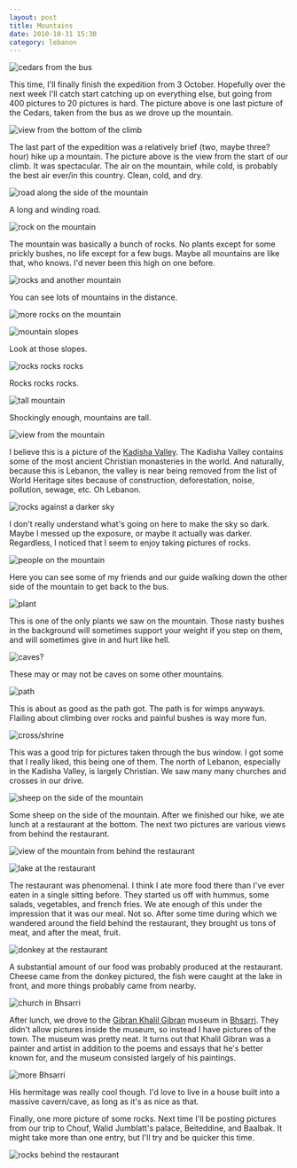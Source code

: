 ```yaml
---
layout: post
title: Mountains
date: 2010-10-31 15:30
category: lebanon
---
```


![cedars from the bus](http://dl.dropbox.com/u/3234860/andyfreeland.net/photo/lebanon/10/31/IMG_1580.JPG)

This time, I'll finally finish the expedition from 3 October. Hopefully over the next week I'll catch start catching up on everything else, but going from 400 pictures to 20 pictures is hard. The picture above is one last picture of the Cedars, taken from the bus as we drove up the mountain.

![view from the bottom of the climb](http://dl.dropbox.com/u/3234860/andyfreeland.net/photo/lebanon/10/31/IMG_1584.JPG)

The last part of the expedition was a relatively brief (two, maybe three? hour) hike up a mountain. The picture above is the view from the start of our climb. It was spectacular. The air on the mountain, while cold, is probably the best air ever/in this country. Clean, cold, and dry.

![road along the side of the mountain](http://dl.dropbox.com/u/3234860/andyfreeland.net/photo/lebanon/10/31/IMG_1585.JPG)

A long and winding road.

![rock on the mountain](http://dl.dropbox.com/u/3234860/andyfreeland.net/photo/lebanon/10/31/IMG_1595.JPG)

The mountain was basically a bunch of rocks. No plants except for some prickly bushes, no life except for a few bugs. Maybe all mountains are like that, who knows. I'd never been this high on one before.

![rocks and another mountain](http://dl.dropbox.com/u/3234860/andyfreeland.net/photo/lebanon/10/31/IMG_1607.JPG)

You can see lots of mountains in the distance.

![more rocks on the mountain](http://dl.dropbox.com/u/3234860/andyfreeland.net/photo/lebanon/10/31/IMG_1611.JPG)

![mountain slopes](http://dl.dropbox.com/u/3234860/andyfreeland.net/photo/lebanon/10/31/IMG_1616.JPG)

Look at those slopes.

![rocks rocks rocks](http://dl.dropbox.com/u/3234860/andyfreeland.net/photo/lebanon/10/31/IMG_1635.JPG)

Rocks rocks rocks.

![tall mountain](http://dl.dropbox.com/u/3234860/andyfreeland.net/photo/lebanon/10/31/IMG_1643.JPG)

Shockingly enough, mountains are tall.

![view from the mountain](http://dl.dropbox.com/u/3234860/andyfreeland.net/photo/lebanon/10/31/IMG_1644.JPG)

I believe this is a picture of the [Kadisha Valley](http://en.wikipedia.org/wiki/Kadisha_Valley). The Kadisha Valley contains some of the most ancient Christian monasteries in the world. And naturally, because this is Lebanon, the valley is near being removed from the list of World Heritage sites because of construction, deforestation, noise, pollution, sewage, etc. Oh Lebanon.

![rocks against a darker sky](http://dl.dropbox.com/u/3234860/andyfreeland.net/photo/lebanon/10/31/IMG_1660.JPG)

I don't really understand what's going on here to make the sky so dark. Maybe I messed up the exposure, or maybe it actually was darker. Regardless, I noticed that I seem to enjoy taking pictures of rocks.

![people on the mountain](http://dl.dropbox.com/u/3234860/andyfreeland.net/photo/lebanon/10/31/IMG_1666.JPG)

Here you can see some of my friends and our guide walking down the other side of the mountain to get back to the bus.

![plant](http://dl.dropbox.com/u/3234860/andyfreeland.net/photo/lebanon/10/31/IMG_1670.JPG)

This is one of the only plants we saw on the mountain. Those nasty bushes in the background will sometimes support your weight if you step on them, and will sometimes give in and hurt like hell.

![caves?](http://dl.dropbox.com/u/3234860/andyfreeland.net/photo/lebanon/10/31/IMG_1674.JPG)

These may or may not be caves on some other mountains.

![path](http://dl.dropbox.com/u/3234860/andyfreeland.net/photo/lebanon/10/31/IMG_1675.JPG)

This is about as good as the path got. The path is for wimps anyways. Flailing about climbing over rocks and painful bushes is way more fun.

![cross/shrine](http://dl.dropbox.com/u/3234860/andyfreeland.net/photo/lebanon/10/31/IMG_1684.JPG)

This was a good trip for pictures taken through the bus window. I got some that I really liked, this being one of them. The north of Lebanon, especially in the Kadisha Valley, is largely Christian. We saw many many churches and crosses in our drive.

![sheep on the side of the mountain](http://dl.dropbox.com/u/3234860/andyfreeland.net/photo/lebanon/10/31/IMG_1689.JPG)

Some sheep on the side of the mountain. After we finished our hike, we ate lunch at a restaurant at the bottom. The next two pictures are various views from behind the restaurant.

![view of the mountain from behind the restaurant](http://dl.dropbox.com/u/3234860/andyfreeland.net/photo/lebanon/10/31/IMG_1692.JPG)

![lake at the restaurant](http://dl.dropbox.com/u/3234860/andyfreeland.net/photo/lebanon/10/31/IMG_1695.JPG)

The restaurant was phenomenal. I think I ate more food there than I've ever eaten in a single sitting before. They started us off with hummus, some salads, vegetables, and french fries. We ate enough of this under the impression that it was our meal. Not so. After some time during which we wandered around the field behind the restaurant, they brought us tons of meat, and after the meat, fruit.

![donkey at the restaurant](http://dl.dropbox.com/u/3234860/andyfreeland.net/photo/lebanon/10/31/IMG_1698.JPG)

A substantial amount of our food was probably produced at the restaurant. Cheese came from the donkey pictured, the fish were caught at the lake in front, and more things probably came from nearby.

![church in Bhsarri](http://dl.dropbox.com/u/3234860/andyfreeland.net/photo/lebanon/10/31/IMG_1730.JPG)

After lunch, we drove to the [Gibran Khalil Gibran](http://en.wikipedia.org/wiki/Gibran_Khalil_Gibran) museum in [Bhsarri](http://en.wikipedia.org/wiki/Bsharri). They didn't allow pictures inside the museum, so instead I have pictures of the town. The museum was pretty neat. It turns out that Khalil Gibran was a painter and artist in addition to the poems and essays that he's better known for, and the museum consisted largely of his paintings.

![more Bhsarri](http://dl.dropbox.com/u/3234860/andyfreeland.net/photo/lebanon/10/31/IMG_1732.JPG)

His hermitage was really cool though. I'd love to live in a house built into a massive cavern/cave, as long as it's as nice as that.

Finally, one more picture of some rocks. Next time I'll be posting pictures from our trip to Chouf, Walid Jumblatt's palace, Beiteddine, and Baalbak. It might take more than one entry, but I'll try and be quicker this time.

![rocks behind the restaurant](http://dl.dropbox.com/u/3234860/andyfreeland.net/photo/lebanon/10/31/IMG_1718.JPG)


